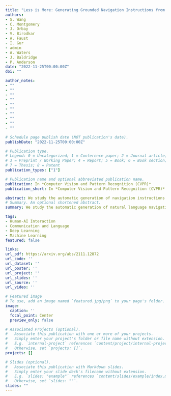 ```yaml
---
title: "Less is More: Generating Grounded Navigation Instructions from Landmarks"
authors:
- S. Wang
- C. Montgomery
- J. Orbay
- V. Birodkar
- A. Faust
- I. Gur
- admin
- A. Waters
- J. Baldridge
- P. Anderson
date: "2022-11-25T00:00:00Z"
doi: ""

author_notes:
- ""
- ""
- ""
- ""
- ""
- ""
- ""
- ""
- ""
- ""

# Schedule page publish date (NOT publication's date).
publishDate: "2022-11-25T00:00:00Z"

# Publication type.
# Legend: 0 = Uncategorized; 1 = Conference paper; 2 = Journal article;
# 3 = Preprint / Working Paper; 4 = Report; 5 = Book; 6 = Book section;
# 7 = Thesis; 8 = Patent
publication_types: ["1"]

# Publication name and optional abbreviated publication name.
publication: In *Computer Vision and Pattern Recognition (CVPR)* 
publication_short: In *Computer Vision and Pattern Recognition (CVPR)* 

abstract: We study the automatic generation of navigation instructions from 360-degree images captured on indoor routes. Existing generators suffer from poor visual grounding, causing them to rely on language priors and hallucinate objects. Our MARKY-MT5 system addresses this by focusing on visual landmarks; it comprises a first stage landmark detector and a second stage generator -- a multimodal, multilingual, multitask encoder-decoder. To train it, we bootstrap grounded landmark annotations on top of the Room-across-Room (RxR) dataset. Using text parsers, weak supervision from RxR's pose traces, and a multilingual image-text encoder trained on 1.8b images, we identify 1.1m English, Hindi and Telugu landmark descriptions and ground them to specific regions in panoramas. On Room-to-Room, human wayfinders obtain success rates (SR) of 71% following MARKY-MT5's instructions, just shy of their 75% SR following human instructions -- and well above SRs with other generators. Evaluations on RxR's longer, diverse paths obtain 61-64% SRs on three languages. Generating such high-quality navigation instructions in novel environments is a step towards conversational navigation tools and could facilitate larger-scale training of instruction-following agents.
# Summary. An optional shortened abstract.
summary: We study the automatic generation of natural language navigation instructions in visually realistic indoor environments. Existing generators suffer from poor visual grounding, skip steps, and hallucinate objects. We address this using a large language model which incorporates visual landmark detection.. The model dramatically increases the quality of generated instructions, such that humans can follow them with a 71\% success rate (SR); just shy of the 75\% SR of real human instructions.

tags: 
- Human-AI Interaction
- Communication and Language
- Deep Learning
- Machine Learning
featured: false

links:
url_pdf: https://arxiv.org/abs/2111.12872
url_code: ''
url_dataset: ''
url_poster: ''
url_project: ''
url_slides: ''
url_source: ''
url_video: ''

# Featured image
# To use, add an image named `featured.jpg/png` to your page's folder. 
image:
  caption: ''
  focal_point: Center
  preview_only: false

# Associated Projects (optional).
#   Associate this publication with one or more of your projects.
#   Simply enter your project's folder or file name without extension.
#   E.g. `internal-project` references `content/project/internal-project/index.md`.
#   Otherwise, set `projects: []`.
projects: []

# Slides (optional).
#   Associate this publication with Markdown slides.
#   Simply enter your slide deck's filename without extension.
#   E.g. `slides: "example"` references `content/slides/example/index.md`.
#   Otherwise, set `slides: ""`.
slides: ""
---
```


